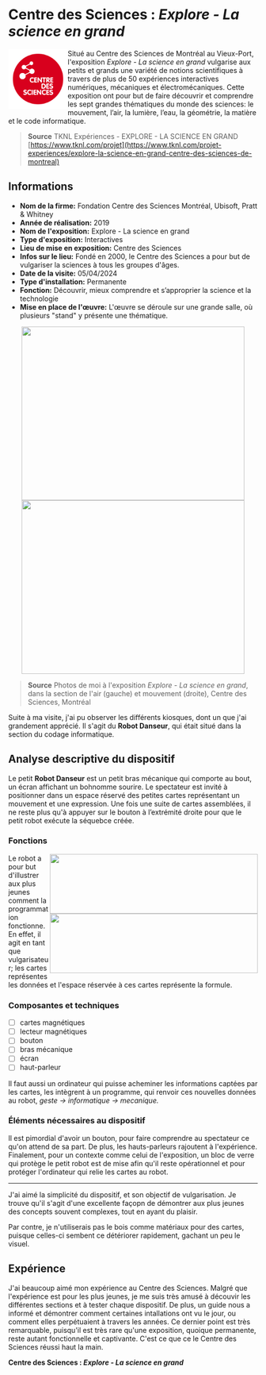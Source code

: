 # Centre des Sciences : *Explore - La science en grand*

<img align="left" width="120" height="120" src="media/logo.png">

Situé au Centre des Sciences de Montréal au Vieux-Port, l'exposition *Explore - La science en grand* vulgarise aux petits et grands une variété de notions scientifiques à travers de plus de 50 expériences interactives numériques, mécaniques et électromécaniques. Cette exposition ont pour but de faire découvrir et comprendre les sept grandes thématiques du monde des sciences: le mouvement, l’air, la lumière, l’eau, la géométrie, la matière et le code informatique.

> **Source** TKNL Expériences - EXPLORE - LA SCIENCE EN GRAND [https://www.tknl.com/projet](https://www.tknl.com/projet-experiences/explore-la-science-en-grand-centre-des-sciences-de-montreal)

## Informations

- **Nom de la firme:** Fondation Centre des Sciences Montréal, Ubisoft, Pratt & Whitney
- **Année de réalisation:** 2019
- **Nom de l'exposition:** Explore - La science en grand
- **Type d'exposition:** Interactives
- **Lieu de mise en exposition:** Centre des Sciences
- **Infos sur le lieu:** Fondé en 2000, le Centre des Sciences a pour but de vulgariser la sciences à tous les groupes d'âges.
- **Date de la visite:** 05/04/2024
- **Type d'installation:** Permanente
- **Fonction:** Découvrir, mieux comprendre et s’approprier la science et la technologie
- **Mise en place de l'œuvre:** L'œuvre se déroule sur une grande salle, où plusieurs "stand" y présente une thématique.

<div align="center">
 <img align="top" width="450" height="350" src="media/plafond.png">
 <img align="top" width="450" height="350" src="media/interaction.png">
</div>

> **Source** Photos de moi à l'exposition *Explore - La science en grand*, dans la section de l'air (gauche) et mouvement (droite), Centre des Sciences, Montréal

Suite à ma visite, j'ai pu observer les différents kiosques, dont un que j'ai grandement apprécié. Il s'agit du **Robot Danseur**, qui était situé dans la section du codage informatique. 

## Analyse descriptive du dispositif

Le petit **Robot Danseur** est un petit bras mécanique qui comporte au bout, un écran affichant un bohnomme sourire. Le spectateur est invité à positionner dans un espace réservé des petites cartes représentant un mouvement et une expression. Une fois une suite de cartes assemblées, il ne reste plus qu'à appuyer sur le bouton à l’extrémité droite pour que le petit robot exécute la séquebce créée.

### Fonctions

<img align="right" width="420" height="120" src="media/robot_danseur_ecran.png">
<img align="right" width="420" height="120" src="media/robot_danseur_cartes.png">

Le robot a pour but d'illustrer aux plus jeunes comment la programmation fonctionne. En effet, il agit en tant que vulgarisateur; les cartes représentes les données et l'espace réservée à ces cartes représente la formule.

### Composantes et techniques
- [ ] cartes magnétiques
- [ ] lecteur magnétiques
- [ ] bouton
- [ ] bras mécanique
- [ ] écran
- [ ] haut-parleur

Il faut aussi un ordinateur qui puisse acheminer les informations captées par les cartes, les intègrent à un programme, qui renvoir ces nouvelles données au robot, *geste -> informatique -> mecanique.*

### Éléments nécessaires au dispositif 

Il est pimordial d'avoir un bouton, pour faire comprendre au spectateur ce qu'on attend de sa part. De plus, les hauts-parleurs rajoutent à l'expérience. Finalement, pour un contexte comme celui de l'exposition, un bloc de verre qui protège le petit robot est de mise afin qu'il reste opérationnel et pour protéger l'ordinateur qui relie les cartes au robot.

---------------------------------------------------------------------

J'ai aimé la simplicité du dispositif, et son objectif de vulgarisation. Je trouve qu'il s'agit d'une excellente façopn de démontrer aux plus jeunes des concepts souvent complexes, tout en ayant du plaisir.

Par contre, je n'utiliserais pas le bois comme matériaux pour des cartes, puisque celles-ci sembent ce détériorer rapidement, gachant un peu le visuel.

## Expérience 

J'ai beaucoup aimé mon expérience au Centre des Sciences. Malgré que l'expérience est pour les plus jeunes, je me suis très amusé à découvir les différentes sections et à tester chaque dispositif. De plus, un guide nous a informé et démontrer comment certaines intallations ont vu le jour, ou comment elles perpétuaient à travers les années. Ce dernier point est très remarquable, puisqu'il est très rare qu'une exposition, quoique permanente, reste autant fonctionnelle et captivante. C'est ce que ce le Centre des Sciences réussi haut la main.

**Centre des Sciences : *Explore - La science en grand***
